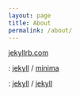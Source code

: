 ```yaml
---
layout: page
title: About
permalink: /about/
---
```


 [jekyllrb.com](https://jekyllrb.com/)

:
[jekyll][jekyll-organization] /
[minima](https://github.com/jekyll/minima)

:
[jekyll][jekyll-organization] /
[jekyll](https://github.com/jekyll/jekyll)


[jekyll-organization]: https://github.com/jekyll

